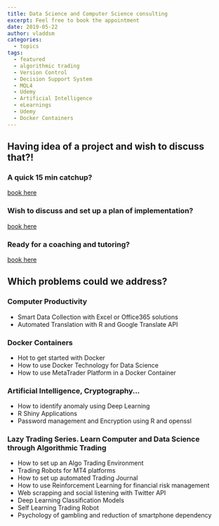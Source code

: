 ```yaml
---
title: Data Science and Computer Science consulting
excerpt: Feel free to book the appointment
date: 2019-05-22
author: vladdsm
categories:
  - topics
tags:
  - featured
  - algorithmic trading
  - Version Control
  - Decision Support System
  - MQL4
  - Udemy
  - Artificial Intelligence
  - eLearnings
  - Udemy
  - Docker Containers
---
```


## Having idea of a project and wish to discuss that?!

### A quick 15 min catchup?

[book here](https://calendly.com/book-vlad/15min)

### Wish to discuss and set up a plan of implementation?

[book here](https://calendly.com/book-vlad/30min)

### Ready for a coaching and tutoring?

[book here](https://calendly.com/book-vlad/60min)

## Which problems could we address?

### Computer Productivity

* Smart Data Collection with Excel or Office365 solutions
* Automated Translation with R and Google Translate API

### Docker Containers

* Hot to get started with Docker
* How to use Docker Technology for Data Science
* How to use MetaTrader Platform in a Docker Container

### Artificial Intelligence, Cryptography...

* How to identify anomaly using Deep Learning
* R Shiny Applications
* Password management and Encryption using R and openssl

### Lazy Trading Series. Learn Computer and Data Science through Algorithmic Trading

* How to set up an Algo Trading Environment
* Trading Robots for MT4 platforms
* How to set up automated Trading Journal
* How to use Reinforcement Learning for financial risk management
* Web scrapping and social listening with Twitter API
* Deep Learning Classification Models
* Self Learning Trading Robot
* Psychology of gambling and reduction of smartphone dependency